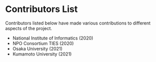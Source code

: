 # Contributors List

Contributors listed below have made various contributions to different aspects of the project.

- National Institute of Informatics (2020)
- NPO Consortium TIES (2020)
- Osaka University (2021)
- Kumamoto University (2021)